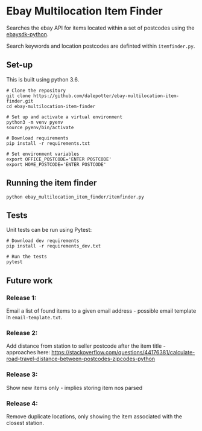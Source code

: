 # Ebay Multilocation Item Finder

Searches the ebay API for items located within a set of postcodes using the [ebaysdk-python](https://github.com/timotheus/ebaysdk-python).

Search keywords and location postcodes are definted within `itemfinder.py`.


## Set-up

This is built using python 3.6.

```
# Clone the repository
git clone https://github.com/dalepotter/ebay-multilocation-item-finder.git
cd ebay-multilocation-item-finder

# Set up and activate a virtual environment
python3 -m venv pyenv
source pyenv/bin/activate

# Download requirements
pip install -r requirements.txt

# Set environment variables
export OFFICE_POSTCODE='ENTER POSTCODE'
export HOME_POSTCODE='ENTER POSTCODE'
```

## Running the item finder
```
python ebay_multilocation_item_finder/itemfinder.py
```


## Tests

Unit tests can be run using Pytest:

```
# Download dev requirements
pip install -r requirements_dev.txt

# Run the tests
pytest
```


## Future work

### Release 1:
Email a list of found items to a given email address - possible email template in `email-template.txt`.

### Release 2:
Add distance from station to seller postcode after the item title - approaches here: https://stackoverflow.com/questions/44176381/calculate-road-travel-distance-between-postcodes-zipcodes-python

### Release 3:
Show new items only - implies storing item nos parsed

### Release 4:
Remove duplicate locations, only showing the item associated with the closest station.
